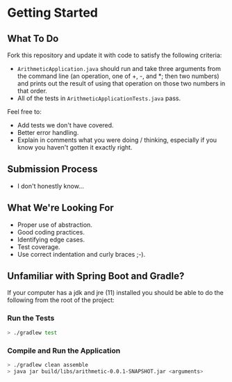 # Getting Started

## What To Do

Fork this repository and update it with code to satisfy the following criteria:

 * `ArithmeticApplication.java` should run and take three arguments from the command line (an operation, one of +, -, and *; then two numbers) and prints out the result of using that operation on those two numbers in that order.
 * All of the tests in `ArithmeticApplicationTests.java` pass.
 
Feel free to:

 * Add tests we don't have covered.
 * Better error handling.
 * Explain in comments what you were doing / thinking, especially if you know you haven't gotten it exactly right.
 
## Submission Process

 * I don't honestly know...
 
## What We're Looking For

 * Proper use of abstraction.
 * Good coding practices.
 * Identifying edge cases.
 * Test coverage.
 * Use correct indentation and curly braces ;-).
 
## Unfamiliar with Spring Boot and Gradle?

If your computer has a jdk and jre (11) installed you should be able to do the following from the root of the project:

### Run the Tests

```bash
> ./gradlew test
```

### Compile and Run the Application

```bash
> ./gradlew clean assemble
> java jar build/libs/arithmetic-0.0.1-SNAPSHOT.jar <arguments>
```
